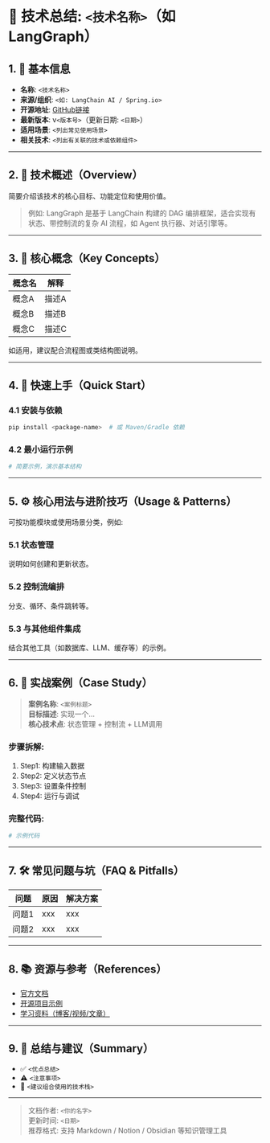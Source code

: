 # 🌟 技术总结: `<技术名称>`（如 LangGraph）

## 1. 📌 基本信息

- **名称**: `<技术名称>`
- **来源/组织**: `<如: LangChain AI / Spring.io>`
- **开源地址**: [GitHub链接](https://github.com/xxx/xxx)
- **最新版本**: v`<版本号>`（更新日期: `<日期>`）
- **适用场景**: `<列出常见使用场景>`
- **相关技术**: `<列出有关联的技术或依赖组件>`

---

## 2. 📖 技术概述（Overview）

简要介绍该技术的核心目标、功能定位和使用价值。

> 例如: LangGraph 是基于 LangChain 构建的 DAG 编排框架，适合实现有状态、带控制流的复杂 AI 流程，如 Agent 执行器、对话引擎等。

---

## 3. 🧠 核心概念（Key Concepts）

| 概念名 | 解释 |
|--------|------|
| 概念A  | 描述A |
| 概念B  | 描述B |
| 概念C  | 描述C |

如适用，建议配合流程图或类结构图说明。

---

## 4. 🚀 快速上手（Quick Start）

### 4.1 安装与依赖

```bash
pip install <package-name>  # 或 Maven/Gradle 依赖
```

### 4.2 最小运行示例

```python
# 简要示例，演示基本结构
```

---

## 5. ⚙️ 核心用法与进阶技巧（Usage & Patterns）

可按功能模块或使用场景分类，例如:

### 5.1 状态管理
说明如何创建和更新状态。

### 5.2 控制流编排
分支、循环、条件跳转等。

### 5.3 与其他组件集成
结合其他工具（如数据库、LLM、缓存等）的示例。

---

## 6. 🧪 实战案例（Case Study）

> **案例名称**: `<案例标题>`  
> **目标描述**: 实现一个...  
> **核心技术点**: 状态管理 + 控制流 + LLM调用

### 步骤拆解:

1. Step1: 构建输入数据  
2. Step2: 定义状态节点  
3. Step3: 设置条件控制  
4. Step4: 运行与调试  

### 完整代码:

```python
# 示例代码
```

---

## 7. 🛠 常见问题与坑（FAQ & Pitfalls）

| 问题 | 原因 | 解决方案 |
|------|------|----------|
| 问题1 | xxx | xxx |
| 问题2 | xxx | xxx |

---

## 8. 📚 资源与参考（References）

- [官方文档](https://xxx)
- [开源项目示例](https://github.com/xxx)
- [学习资料（博客/视频/文章）](https://xxx)

---

## 9. 📌 总结与建议（Summary）

- ✅ `<优点总结>`  
- ⚠️ `<注意事项>`  
- 🧩 `<建议组合使用的技术栈>`

---

> 文档作者: `<你的名字>`  
> 更新时间: `<日期>`  
> 推荐格式: 支持 Markdown / Notion / Obsidian 等知识管理工具
```
